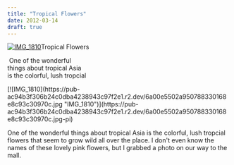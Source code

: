 ```yaml
---
title: "Tropical Flowers"
date: 2012-03-14
draft: true
---
```


[![IMG_1810](https://pub-ac94b3f306b24c0dba4238943c97f2e1.r2.dev/6a00e5502a950788330168e8c93b69970c.jpg "IMG_1810")](https://pub-ac94b3f306b24c0dba4238943c97f2e1.r2.dev/6a00e5502a950788330168e8c93b69970c.jpg-pi)Tropical Flowers

 One of the wonderful  
things about tropical Asia  
is the colorful, lush tropcial

<!--more--> [![IMG_1810](https://pub-ac94b3f306b24c0dba4238943c97f2e1.r2.dev/6a00e5502a950788330168e8c93c30970c.jpg "IMG_1810")](https://pub-ac94b3f306b24c0dba4238943c97f2e1.r2.dev/6a00e5502a950788330168e8c93c30970c.jpg-pi)  
  
One of the wonderful things about tropical Asia is the colorful, lush tropcial flowers that seem to grow wild all over the place. I don't even know the names of these lovely pink flowers, but I grabbed a photo on our way to the mall.
